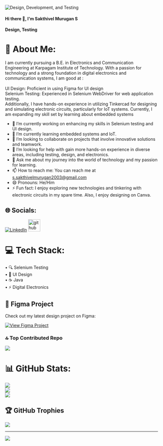 ![Design, Development, and Testing](https://media.licdn.com/dms/image/D5616AQHtahn--bxEVQ/profile-displaybackgroundimage-shrink_350_1400/0/1709830385841?e=1715212800&v=beta&t=5sVXC0dPkvrIujQOvBlO2Bwq8dZ-G3iNhEASD4t0y1s)

#### Hi there 👋, I'm Sakthivel Murugan S
#### Design, Testing
# 💫 About Me:
I am currently pursuing a B.E. in Electronics and Communication Engineering at Karpagam Institute of Technology. With a passion for technology and a strong foundation in digital electronics and communication systems, I am good at :<br><br>UI Design: Proficient in using Figma for UI design <br>Selenium Testing: Experienced in Selenium WebDriver for web application testing.<br>Additionally, I have hands-on experience in utilizing Tinkercad for designing and simulating electronic circuits, particularly for IoT systems. Currently, I am expanding my skill set by learning about embedded systems


- 🔭 I’m currently working on enhancing my skills in Selenium testing and UI design. 
- 🌱 I’m currently learning embedded systems and IoT.
- 👯 I’m looking to collaborate on projects that involve innovative solutions and teamwork. 
- 🤔 I’m looking for help with  gain more hands-on experience in diverse areas, including testing, design, and electronics. 
- 💬 Ask me about  my journey into the world of technology and my passion for learning. 
- 📫 How to reach me: You can reach me at s.sakthivelmurugan2003@gmail.com 
- 😄 Pronouns:  He/Him 
- ⚡ Fun fact: I enjoy exploring new technologies and tinkering with electronic circuits in my spare time. Also, I enjoy designing on Canva. 

## 🌐 Socials:
[![LinkedIn](https://img.shields.io/badge/LinkedIn-%230077B5.svg?logo=linkedin&logoColor=white)](https://linkedin.com/in/https://www.linkedin.com/in/s-sakthivel-murugan-7515a1269/) 
[<img src='https://cdn.jsdelivr.net/npm/simple-icons@3.0.1/icons/github.svg' alt='github' height='40'>](https://github.com/SSAKTHIVELMURUGAN)   


# 💻 Tech Stack:

• 🔍 Selenium Testing <br>
• 🎨 UI Design <br>
• ☕ Java <br>
• ⚡ Digital Electronics <br>

## 🎨 Figma Project

Check out my latest design project on Figma:

[![View Figma Project](https://img.shields.io/badge/View%20on%20Figma-prototype-blue)](https://www.figma.com/proto/wYOvq8mOcAKVNMmd1su7SL/Blogs?node-id=3-179&t=r6BMTjgfUJgJGlWV-1&starting-point-node-id=13%3A4&mode=design)


### 🔝 Top Contributed Repo
![](https://github-contributor-stats.vercel.app/api?username=SSAKTHIVELMURUGAN&limit=5&theme=dark&combine_all_yearly_contributions=true)

# 📊 GitHub Stats:
![](https://github-readme-stats.vercel.app/api?username=SSAKTHIVELMURUGAN&theme=default&hide_border=false&include_all_commits=true&count_private=false)<br/>
![](https://github-readme-streak-stats.herokuapp.com/?user=SSAKTHIVELMURUGAN&theme=default&hide_border=false)<br/>
![](https://github-readme-stats.vercel.app/api/top-langs/?username=SSAKTHIVELMURUGAN&theme=default&hide_border=false&include_all_commits=true&count_private=false&layout=compact)


## 🏆 GitHub Trophies
![](https://github-profile-trophy.vercel.app/?username=SSAKTHIVELMURUGAN&theme=radical&no-frame=false&no-bg=true&margin-w=4)


---
[![](https://visitcount.itsvg.in/api?id=SSAKTHIVELMURUGAN&icon=0&color=0)](https://visitcount.itsvg.in)


